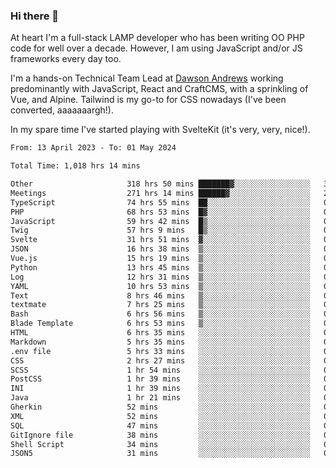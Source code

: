 ### Hi there 👋

<!--
**JamesNock/JamesNock** is a ✨ _special_ ✨ repository because its `README.md` (this file) appears on your GitHub profile.

Here are some ideas to get you started:

- 🔭 I’m currently working on ...
- 🌱 I’m currently learning ...
- 👯 I’m looking to collaborate on ...
- 🤔 I’m looking for help with ...
- 💬 Ask me about ...
- 📫 How to reach me: ...
- 😄 Pronouns: ...
- ⚡ Fun fact: ...
-->
At heart I'm a full-stack LAMP developer who has been writing OO PHP code for well over a decade. However, I am using JavaScript and/or JS frameworks every day too.

I'm a hands-on Technical Team Lead at [Dawson Andrews](https://www.dawsonandrews.com/) working predominantly with JavaScript, React and CraftCMS, with a sprinkling of Vue, and Alpine. Tailwind is my go-to for CSS nowadays (I've been converted, aaaaaaargh!).

In my spare time I've started playing with SvelteKit (it's very, very, nice!).

<!--START_SECTION:waka-->

```txt
From: 13 April 2023 - To: 01 May 2024

Total Time: 1,018 hrs 14 mins

Other                     318 hrs 50 mins ███████▓░░░░░░░░░░░░░░░░░   31.32 %
Meetings                  271 hrs 14 mins ██████▓░░░░░░░░░░░░░░░░░░   26.64 %
TypeScript                74 hrs 55 mins  ██░░░░░░░░░░░░░░░░░░░░░░░   07.36 %
PHP                       68 hrs 53 mins  █▓░░░░░░░░░░░░░░░░░░░░░░░   06.77 %
JavaScript                59 hrs 42 mins  █▒░░░░░░░░░░░░░░░░░░░░░░░   05.87 %
Twig                      57 hrs 9 mins   █▒░░░░░░░░░░░░░░░░░░░░░░░   05.61 %
Svelte                    31 hrs 51 mins  ▓░░░░░░░░░░░░░░░░░░░░░░░░   03.13 %
JSON                      16 hrs 38 mins  ▒░░░░░░░░░░░░░░░░░░░░░░░░   01.63 %
Vue.js                    15 hrs 19 mins  ▒░░░░░░░░░░░░░░░░░░░░░░░░   01.51 %
Python                    13 hrs 45 mins  ▒░░░░░░░░░░░░░░░░░░░░░░░░   01.35 %
Log                       12 hrs 31 mins  ▒░░░░░░░░░░░░░░░░░░░░░░░░   01.23 %
YAML                      10 hrs 53 mins  ▒░░░░░░░░░░░░░░░░░░░░░░░░   01.07 %
Text                      8 hrs 46 mins   ▒░░░░░░░░░░░░░░░░░░░░░░░░   00.86 %
textmate                  7 hrs 25 mins   ▒░░░░░░░░░░░░░░░░░░░░░░░░   00.73 %
Bash                      6 hrs 56 mins   ▒░░░░░░░░░░░░░░░░░░░░░░░░   00.68 %
Blade Template            6 hrs 53 mins   ▒░░░░░░░░░░░░░░░░░░░░░░░░   00.68 %
HTML                      6 hrs 35 mins   ░░░░░░░░░░░░░░░░░░░░░░░░░   00.65 %
Markdown                  5 hrs 35 mins   ░░░░░░░░░░░░░░░░░░░░░░░░░   00.55 %
.env file                 5 hrs 33 mins   ░░░░░░░░░░░░░░░░░░░░░░░░░   00.55 %
CSS                       2 hrs 27 mins   ░░░░░░░░░░░░░░░░░░░░░░░░░   00.24 %
SCSS                      1 hr 54 mins    ░░░░░░░░░░░░░░░░░░░░░░░░░   00.19 %
PostCSS                   1 hr 39 mins    ░░░░░░░░░░░░░░░░░░░░░░░░░   00.16 %
INI                       1 hr 39 mins    ░░░░░░░░░░░░░░░░░░░░░░░░░   00.16 %
Java                      1 hr 21 mins    ░░░░░░░░░░░░░░░░░░░░░░░░░   00.13 %
Gherkin                   52 mins         ░░░░░░░░░░░░░░░░░░░░░░░░░   00.09 %
XML                       52 mins         ░░░░░░░░░░░░░░░░░░░░░░░░░   00.09 %
SQL                       47 mins         ░░░░░░░░░░░░░░░░░░░░░░░░░   00.08 %
GitIgnore file            38 mins         ░░░░░░░░░░░░░░░░░░░░░░░░░   00.06 %
Shell Script              34 mins         ░░░░░░░░░░░░░░░░░░░░░░░░░   00.06 %
JSON5                     31 mins         ░░░░░░░░░░░░░░░░░░░░░░░░░   00.05 %
```

<!--END_SECTION:waka-->
